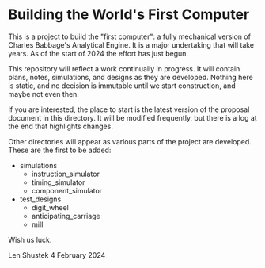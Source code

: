 # Building the World's First Computer

This is a project to build the "first computer": a fully mechanical version of
Charles Babbage's Analytical Engine. It is a major undertaking that will take years.
As of the start of 2024 the effort has just begun.

This repository will reflect a work continually in progress. It will contain plans, 
notes, simulations, and designs as they are developed. Nothing here is static, and 
no decision is immutable until we start construction, and maybe not even then. 

If you are interested, the place to start is the latest version of the proposal
document in this directory. It will be modified frequently, but there is a log at
the end that highlights changes.

Other directories will appear as various parts of the project are developed. 
These are the first to be added:
- simulations
  - instruction_simulator
  - timing_simulator
  - component_simulator
- test_designs
  - digit_wheel
  - anticipating_carriage
  - mill
     
Wish us luck. 

Len Shustek
4 February 2024

